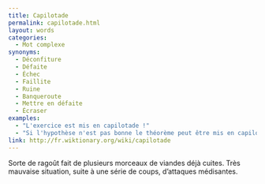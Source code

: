 ```yaml
---
title: Capilotade
permalink: capilotade.html
layout: words
categories:
  - Mot complexe
synonyms:
  - Déconfiture
  - Défaite
  - Échec
  - Faillite
  - Ruine
  - Banqueroute
  - Mettre en défaite
  - Écraser
examples:
  - "L'exercice est mis en capilotade !"
  - "Si l'hypothèse n'est pas bonne le théorème peut être mis en capilotade."
link: http://fr.wiktionary.org/wiki/capilotade
---
```


Sorte de ragoût fait de plusieurs morceaux de viandes déjà cuites. 
Très mauvaise situation, suite à une série de coups, d’attaques médisantes. 
